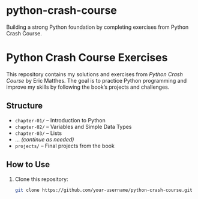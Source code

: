 # python-crash-course
Building a strong Python foundation by completing exercises from Python Crash Course.

# Python Crash Course Exercises  

This repository contains my solutions and exercises from *Python Crash Course* by Eric Matthes. The goal is to practice Python programming and improve my skills by following the book’s projects and challenges.  

## Structure  
- `chapter-01/` – Introduction to Python  
- `chapter-02/` – Variables and Simple Data Types  
- `chapter-03/` – Lists  
- ... *(continue as needed)*  
- `projects/` – Final projects from the book  

## How to Use  
1. Clone this repository:  
   ```bash
   git clone https://github.com/your-username/python-crash-course.git

